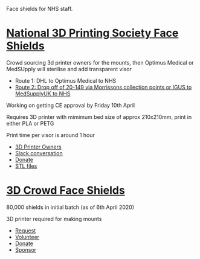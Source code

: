 Face shields for NHS staff.

# [National 3D Printing Society Face Shields](https://national3dprintingsociety.co.uk/medical-am-covid-19/) 

Crowd sourcing 3d printer owners for the mounts, then Optimus Medical or MedSUpply will sterilise and add transparent visor

- Route 1: DHL to Optimus Medical to NHS
- [Route 2: Drop off of 20-149 via Morrissons collection points or IGUS to MedSupplyUK to NHS](/N3DPS_Route2.md)

Working on getting CE approval by Friday 10th April

Requires 3D printer with mimimum bed size of approx 210x210mm, print in either PLA or PETG

Print time per visor is around 1 hour

- [3D Printer Owners](https://docs.google.com/forms/d/e/1FAIpQLSfH2z6nV3u1-t075mHJ8zqGtEluItKPjAeHTdNvPqXfNHZsrQ/viewform)
- [Slack conversation](https://national3d.slack.com/join/shared_invite/zt-d17ch2mr-UBQ7rHz0XFNFCPmHEHC5bg)
- [Donate](https://www.justgiving.com/campaign/N3DPS)
- [STL files](https://drive.google.com/drive/folders/129jB3zh02wpwGTzAHbTjaFb3jSuSFAaC)



# [3D Crowd Face Shields](https://www.3dcrowd.uk/)

80,000 shields in initial batch (as of 6th April 2020)

3D printer required for making mounts

- [Request](https://docs.google.com/forms/d/e/1FAIpQLSd7XKkSIiTqiWeLM1oe92ROh_jgsZWp_Q8cKpnk_iZvdmsnUQ/viewform) 
- [Volunteer](https://docs.google.com/forms/d/e/1FAIpQLScNRsoECLifQX_j34ug8FHrFj7qbzHs5UX2pridDP7lKG3oXg/viewform) 
- [Donate](https://www.gofundme.com/f/3dcrowd-emergency-3d-printed-face-shields)
- [Sponsor](mailto:sponsors@3dcrowd.uk)
